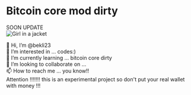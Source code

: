 # Bitcoin core mod dirty
SOON UPDATE  <br>
<img src="https://github.com/bekli23/v0.17.0.1-g-01xploid-development-dirty/blob/main/avatar.jpg" alt="Girl in a jacket">

👋 Hi, I’m @bekli23<br>
👀 I’m interested in ... codes:) <br>
🌱 I’m currently learning ... bitcoin core dirty  <br>
💞️ I’m looking to collaborate on ...<br>
📫 How to reach me ... you know!!<br>
Attention !!!!!!! this is an experimental project so don't put your real wallet with money !!!
